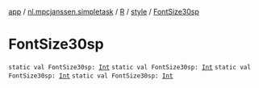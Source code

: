 [app](../../../index.md) / [nl.mpcjanssen.simpletask](../../index.md) / [R](../index.md) / [style](index.md) / [FontSize30sp](.)

# FontSize30sp

`static val FontSize30sp: `[`Int`](https://kotlinlang.org/api/latest/jvm/stdlib/kotlin/-int/index.html)
`static val FontSize30sp: `[`Int`](https://kotlinlang.org/api/latest/jvm/stdlib/kotlin/-int/index.html)
`static val FontSize30sp: `[`Int`](https://kotlinlang.org/api/latest/jvm/stdlib/kotlin/-int/index.html)
`static val FontSize30sp: `[`Int`](https://kotlinlang.org/api/latest/jvm/stdlib/kotlin/-int/index.html)
